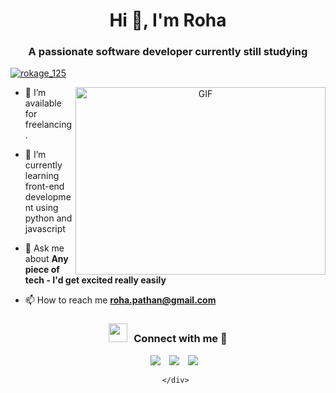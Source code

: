 <h1 align="center">Hi 👋, I'm Roha</h1>
<h3 align="center">A passionate software developer currently still studying</h3>

<div></div>
<!-- <p align="left"> <img src="https://komarev.com/ghpvc/?username=row-huh&label=Profile%20views&color=0e75b6&style=flat" alt="row-huh" /> </p> -->

<p align="left"> <a href="https://twitter.com/rokage_125" target="blank"><img src="https://img.shields.io/twitter/follow/rokage_125?logo=twitter&style=for-the-badge" alt="rokage_125" /></a> </p>

<a target="_blank" align="center">
  <img align="right" top="500" height="300" width="400" alt="GIF" src="https://media.giphy.com/media/SWoSkN6DxTszqIKEqv/giphy.gif">
</a>

<!-- - 🔭 I’m currently working in <a href="https://phoenix.tech/griffyn/" target="blank">Griffyn Robotech Private Limited</a> -->

- 🤝 I’m available for freelancing.

<!-- - 🌱 I’m currently learning Swift && SwiftUI <a href="https://github.com/100rabhcsmc/100DaysOfSwift" target="blank">100DaysOfSwift</a -->
 
- 🌱 I’m currently learning front-end development using python and javascript

- 💬 Ask me about **Any piece of tech - I'd get excited really easily**

- 📫 How to reach me **roha.pathan@gmail.com**

<!-- - 📄 Know about my experiences <a href="https://github.com/100rabhcsmc/Me.io/blob/master/01SaurabhChavanReactNativeResume.pdf" target="blank">Resume</a>
<br/> -->
<h3 align="center" > <img src="https://media.giphy.com/media/iY8CRBdQXODJSCERIr/giphy.gif" width="30" height="30" style="margin-right: 10px;">Connect with me 🤝 </h3>

<p align="center">

 <div align="center"  class="icons-social" style="margin-left: 10px;">
        <a style="margin-left: 10px;"  target="_blank" href="https://www.linkedin.com/in/roha-pathan-687960272">
			<img src="https://img.icons8.com/doodle/40/000000/linkedin--v2.png"></a>
        <a style="margin-left: 10px;" target="_blank" href="https://github.com/row-huh">
		<img src="https://img.icons8.com/doodle/40/000000/github--v1.png"></a>
	<a style="margin-left: 10px;" target="_blank" href="https://twitter.com/rokage_125">
	<img src="https://img.icons8.com/doodle/40/000000/twitter--v1.png"></a> 
	 
      </div>

</p>
